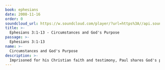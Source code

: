 ```yaml
---
book: ephesians
date: 2008-11-16
order: 0
soundcloud_url: https://w.soundcloud.com/player/?url=https%3A//api.soundcloud.com/tracks/
title: >-
  Ephesians 3:1-13 - Circumstances and God's Purpose
passage: >-
  Ephesians 3:1-13
name: >-
  Circumstances and God's Purpose
description: >-
  Imprisoned for his Christian faith and testimony, Paul shares God's purpose for it all--to reveal the eternal mystery of God in Christ. You will be surprised. It involves you.
---
```


